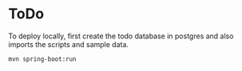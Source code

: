 # ToDo
To deploy locally, first create the todo database in postgres and also imports the scripts and sample data.
```
mvn spring-boot:run
```
